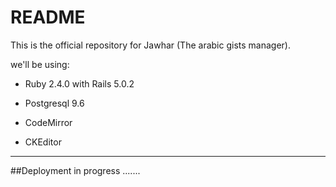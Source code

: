 # README

This is the official repository for Jawhar (The arabic gists manager).

we'll be using:

* Ruby 2.4.0 with Rails 5.0.2

* Postgresql 9.6 

* CodeMirror

* CKEditor


----------------------------------

##Deployment in progress .......